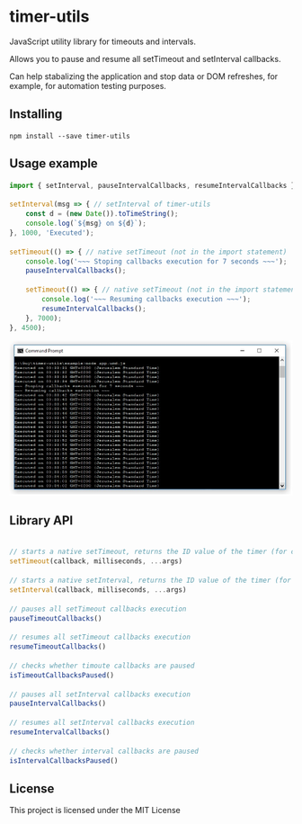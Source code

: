 # timer-utils

JavaScript utility library for timeouts and intervals.

Allows you to pause and resume all setTimeout and setInterval callbacks.

Can help stabalizing the application and stop data or DOM refreshes, for example, for automation testing purposes.

## Installing

```
npm install --save timer-utils

```

## Usage example

```javascript
import { setInterval, pauseIntervalCallbacks, resumeIntervalCallbacks } from '../dist/timer-utils';

setInterval(msg => { // setInterval of timer-utils
	const d = (new Date()).toTimeString();
	console.log(`${msg} on ${d}`);
}, 1000, 'Executed');

setTimeout(() => { // native setTimeout (not in the import statement)
	console.log('~~~ Stoping callbacks execution for 7 seconds ~~~');
	pauseIntervalCallbacks();

	setTimeout(() => { // native setTimeout (not in the import statement)
		console.log('~~~ Resuming callbacks execution ~~~');
		resumeIntervalCallbacks();
	}, 7000);
}, 4500);
```
![](example/example.jpg)

## Library API
```javascript

// starts a native setTimeout, returns the ID value of the timer (for clearTimeout usage)
setTimeout(callback, milliseconds, ...args)

// starts a native setInterval, returns the ID value of the timer (for clearTimeout usage)
setInterval(callback, milliseconds, ...args)

// pauses all setTimeout callbacks execution
pauseTimeoutCallbacks()

// resumes all setTimeout callbacks execution
resumeTimeoutCallbacks()

// checks whether timoute callbacks are paused
isTimeoutCallbacksPaused()

// pauses all setInterval callbacks execution
pauseIntervalCallbacks()

// resumes all setInterval callbacks execution
resumeIntervalCallbacks()

// checks whether interval callbacks are paused
isIntervalCallbacksPaused()

```

## License

This project is licensed under the MIT License
